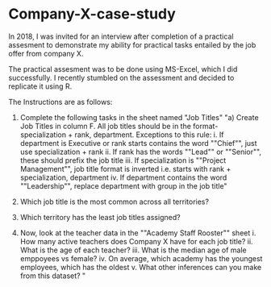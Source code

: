 # Company-X-case-study

In 2018, I was invited for an interview after completion of a practical assesment to demonstrate my ability for practical tasks entailed by the job offer from company X. 

The practical assesment was to be done using MS-Excel, which I did successfully. I recently stumbled on the assessment and decided to replicate it using R.

The Instructions are as follows:
1. Complete the following tasks in the sheet named "Job Titles"
"a) Create Job Titles in column F. All job titles should be in the format- specialization + rank, department. Exceptions to this rule:
 i. If department is Executive or rank starts contains the word ""Chief"", just use specialization + rank
ii. If rank has the words ""Lead"" or ""Senior"", these should prefix the job title
iii. If specialization is ""Project Management"", job title format is inverted i.e. starts with rank + specialization, department
iv. If department contains the word ""Leadership"", replace department with group in the job title"											

2. Which job title is the most common across all territories?

3. Which territory has the least job titles assigned?

4. Now, look at the teacher data in the ""Academy Staff Rooster"" sheet
 i. How many active teachers does Company X have for each job title?
 ii. What is the age of each teacher?
iii. What is the median age of male emppoyees vs female?
iv. On average, which academy has the youngest employees, which has the oldest
v. What other inferences can you make from this dataset? "											

